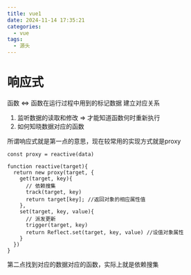```yaml
---
title: vue1
date: 2024-11-14 17:35:21
categories:
  - vue
tags:
  - 源头
---
```


# 响应式

函数 <=> 函数在运行过程中用到的标记数据 建立对应关系

1. 监听数据的读取和修改 => 才能知道函数何时重新执行
2. 如何知晓数据对应的函数

所谓响应式就是第一点的意思，现在较常用的实现方式就是proxy
```
const proxy = reactive(data)

function reactive(target){
  return new proxy(target, {
    get(target, key){
      // 依赖搜集
      track(target, key)
      return target[key]; //返回对象的相应属性值
    },
    set(target, key, value){
      // 派发更新
      trigger(target, key)
      return Reflect.set(target, key, value) //设值对象属性
    }
  })
}
```

第二点找到对应的数据对应的函数，实际上就是依赖搜集